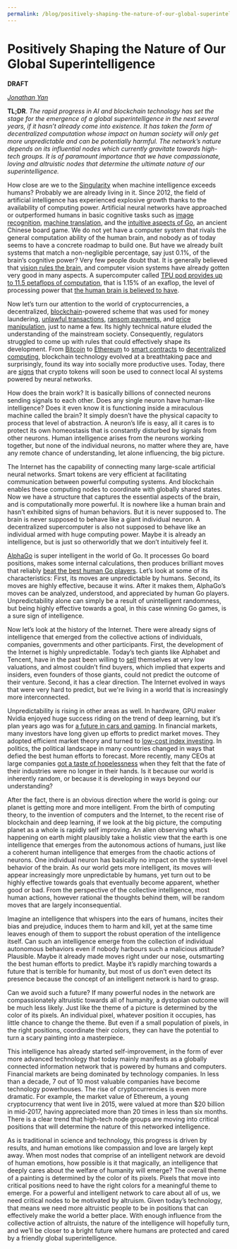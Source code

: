 ```yaml
---
permalink: /blog/positively-shaping-the-nature-of-our-global-superintelligence/
---
```

# Positively Shaping the Nature of Our Global Superintelligence

**DRAFT**

*[Jonathan Yan](mailto:jyan@realai.org)*

**TL;DR**. *The rapid progress in AI and blockchain technology has set the stage for the emergence of a global superintelligence in the next several years, if it hasn’t already come into existence. It has taken the form of decentralized computation whose impact on human society will only get more unpredictable and can be potentially harmful. The network’s nature depends on its influential nodes which currently gravitate towards high-tech groups. It is of paramount importance that we have compassionate, loving and altruistic nodes that determine the ultimate nature of our superintelligence.*

How close are we to the [Singularity](https://www-rohan.sdsu.edu/faculty/vinge/misc/singularity.html) when machine intelligence exceeds humans? Probably we are already living in it. Since 2012, the field of artificial intelligence has experienced explosive growth thanks to the availability of computing power. Artificial neural networks have approached or outperformed humans in basic cognitive tasks such as [image recognition](https://www.microsoft.com/en-us/research/blog/microsoft-researchers-algorithm-sets-imagenet-challenge-milestone/), [machine translation](https://research.googleblog.com/2016/09/a-neural-network-for-machine.html), and the [intuitive aspects of Go](https://blog.google/topics/machine-learning/alphago-machine-learning-game-go/), an ancient Chinese board game. We do not yet have a computer system that rivals the general computation ability of the human brain, and nobody as of today seems to have a concrete roadmap to build one. But have we already built systems that match a non-negligible percentage, say just 0.1%, of the brain’s cognitive power? Very few people doubt that. It is generally believed that [vision rules the brain](http://www.imagethink.net/true-or-false-vision-rules-the-brain/), and computer vision systems have already gotten very good in many aspects. A supercomputer called [TPU pod provides up to 11.5 petaflops of computation](https://www.blog.google/topics/google-cloud/google-cloud-offer-tpus-machine-learning/), that is 1.15% of an exaflop, the level of processing power that [the human brain is believed to have](https://www.wired.com/2013/05/neurologist-markam-human-brain/).

Now let’s turn our attention to the world of cryptocurrencies, a decentralized, [blockchain](https://en.wikipedia.org/wiki/Blockchain)-powered scheme that was used for money laundering, [unlawful transactions](https://en.wikipedia.org/wiki/Silk_Road_(marketplace)), [ransom payments](https://en.wikipedia.org/wiki/WannaCry_ransomware_attack), and [price manipulation](http://www.zerohedge.com/node/488930), just to name a few. Its highly technical nature eluded the understanding of the mainstream society. Consequently, regulators struggled to come up with rules that could effectively shape its development. From [Bitcoin](https://bitcoin.org/en/) to [Ethereum](https://www.ethereum.org/) to [smart contracts](https://en.wikipedia.org/wiki/Smart_contract) to [decentralized computing](https://en.wikipedia.org/wiki/Decentralized_computing), blockchain technology evolved at a breathtaking pace and surprisingly, found its way into socially more productive uses. Today, there are [signs](https://blog.bigchaindb.com/wild-wooly-ai-daos-d1719e040956) that crypto tokens will soon be used to connect local AI systems powered by neural networks.

How does the brain work? It is basically billions of connected neurons sending signals to each other. Does any single neuron have human-like intelligence? Does it even know it is functioning inside a miraculous machine called the brain? It simply doesn’t have the physical capacity to process that level of abstraction. A neuron’s life is easy, all it cares is to protect its own homeostasis that is constantly disturbed by signals from other neurons. Human intelligence arises from the neurons working together, but none of the individual neurons, no matter where they are, have any remote chance of understanding, let alone influencing, the big picture.

The Internet has the capability of connecting many large-scale artificial neural networks. Smart tokens are very efficient at facilitating communication between powerful computing systems. And blockchain enables these computing nodes to coordinate with globally shared states. Now we have a structure that captures the essential aspects of the brain, and is computationally more powerful. It is nowhere like a human brain and hasn’t exhibited signs of human behaviors. But it is never supposed to. The brain is never supposed to behave like a giant individual neuron. A decentralized supercomputer is also not supposed to behave like an individual armed with huge computing power. Maybe it is already an intelligence, but is just so otherworldly that we don’t intuitively feel it.

[AlphaGo](https://deepmind.com/research/alphago/) is super intelligent in the world of Go. It processes Go board positions, makes some internal calculations, then produces brilliant moves that reliably [beat the best human Go players](https://techcrunch.com/2017/05/24/alphago-beats-planets-best-human-go-player-ke-jie/). Let’s look at some of its characteristics: First, its moves are unpredictable by humans. Second, its moves are highly effective, because it wins. After it makes them, AlphaGo’s moves can be analyzed, understood, and appreciated by human Go players. Unpredictability alone can simply be a result of unintelligent randomness, but being highly effective towards a goal, in this case winning Go games, is a sure sign of intelligence.

Now let’s look at the history of the Internet. There were already signs of intelligence that emerged from the collective actions of individuals, companies, governments and other participants. First, the development of the Internet is highly unpredictable. Today’s tech giants like Alphabet and Tencent, have in the past been willing to [sell](https://techcrunch.com/2010/09/29/google-excite/) themselves at very low valuations, and almost couldn’t find buyers, which implied that experts and insiders, even founders of those giants, could not predict the outcome of their venture. Second, it has a clear direction. The Internet evolved in ways that were very hard to predict, but we're living in a world that is increasingly more interconnected.

Unpredictability is rising in other areas as well. In hardware, GPU maker Nvidia enjoyed huge success riding on the trend of deep learning, but it’s plan years ago was for [a future in cars and gaming](https://www.cnet.com/news/nvidia-ceo-sees-future-in-cars-and-gaming-q-a/). In financial markets, many investors have long given up efforts to predict market moves. They adopted efficient market theory and turned to [low-cost index investing](http://graphics.wsj.com/passivists/). In politics, the political landscape in many countries changed in ways that defied the best human efforts to forecast. More recently, many CEOs at large companies [got a taste of hopelessness](https://www.wsj.com/articles/wall-street-to-ceos-the-future-is-now-1495791003) when they felt that the fate of their industries were no longer in their hands. Is it because our world is inherently random, or because it is developing in ways beyond our understanding?

After the fact, there is an obvious direction where the world is going: our planet is getting more and more intelligent. From the birth of computing theory, to the invention of computers and the Internet, to the recent rise of blockchain and deep learning, if we look at the big picture, the computing planet as a whole is rapidly self improving. An alien observing what’s happening on earth might plausibly take a holistic view that the earth is one intelligence that emerges from the autonomous actions of humans, just like a coherent human intelligence that emerges from the chaotic actions of neurons. One individual neuron has basically no impact on the system-level behavior of the brain. As our world gets more intelligent, its moves will appear increasingly more unpredictable by humans, yet turn out to be highly effective towards goals that eventually become apparent, whether good or bad. From the perspective of the collective intelligence, most human actions, however rational the thoughts behind them, will be random moves that are largely inconsequential.

Imagine an intelligence that whispers into the ears of humans, incites their bias and prejudice, induces them to harm and kill, yet at the same time leaves enough of them to support the robust operation of the intelligence itself. Can such an intelligence emerge from the collection of individual autonomous behaviors even if nobody harbours such a malicious attitude? Plausible. Maybe it already made moves right under our nose, outsmarting the best human efforts to predict. Maybe it’s rapidly marching towards a future that is terrible for humanity, but most of us don’t even detect its presence because the concept of an intelligent network is hard to grasp.

Can we avoid such a future? If many powerful nodes in the network are compassionately altruistic towards all of humanity, a dystopian outcome will be much less likely. Just like the theme of a picture is determined by the color of its pixels. An individual pixel, whatever position it occupies, has little chance to change the theme. But even if a small population of pixels, in the right positions, coordinate their colors, they can have the potential to turn a scary painting into a masterpiece.

This intelligence has already started self-improvement, in the form of ever more advanced technology that today mainly manifests as a globally connected information network that is powered by humans and computers. Financial markets are being dominated by technology companies. In less than a decade, 7 out of 10 most valuable companies have become technology powerhouses. The rise of cryptocurrencies is even more dramatic. For example, the market value of Ethereum, a young cryptocurrency that went live in 2015, were valued at more than $20 billion in mid-2017, having appreciated more than 20 times in less than six months. There is a clear trend that high-tech node groups are moving into critical positions that will determine the nature of this networked intelligence.

As is traditional in science and technology, this progress is driven by results, and human emotions like compassion and love are largely kept away. When most nodes that comprise of an intelligent network are devoid of human emotions, how possible is it that magically, an intelligence that deeply cares about the welfare of humanity will emerge? The overall theme of a painting is determined by the color of its pixels. Pixels that move into critical positions need to have the right colors for a meaningful theme to emerge. For a powerful and intelligent network to care about all of us, we need critical nodes to be motivated by altruism. Given today’s technology, that means we need more altruistic people to be in positions that can effectively make the world a better place. With enough influence from the collective action of altruists, the nature of the intelligence will hopefully turn, and we’ll be closer to a bright future where humans are protected and cared by a friendly global superintelligence.

